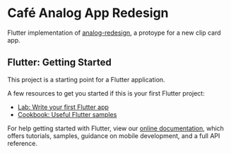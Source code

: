 # Café Analog App Redesign

Flutter implementation of [analog-redesign](https://xd.adobe.com/view/820b9510-a12e-4f14-6c7e-ff8ecb99d78f-f43a/), a protoype for a new clip card app.

## Flutter: Getting Started

This project is a starting point for a Flutter application.

A few resources to get you started if this is your first Flutter project:

- [Lab: Write your first Flutter app](https://flutter.dev/docs/get-started/codelab)
- [Cookbook: Useful Flutter samples](https://flutter.dev/docs/cookbook)

For help getting started with Flutter, view our
[online documentation](https://flutter.dev/docs), which offers tutorials,
samples, guidance on mobile development, and a full API reference.
